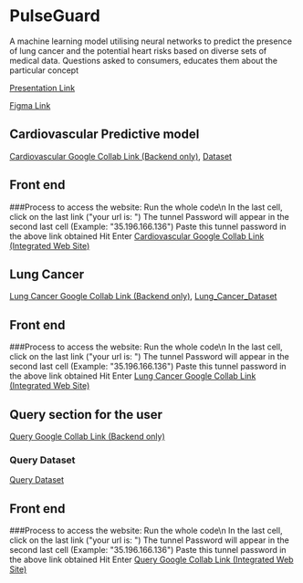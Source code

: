 # PulseGuard
A machine learning model utilising neural networks to predict the presence of lung cancer and the potential heart risks based on diverse sets of medical data. Questions asked to consumers, educates them about the particular concept

[Presentation Link](https://www.canva.com/design/DAF_ArRurGk/nywdj6_OFlOSQk8bIOo5Xg/edit?utm_content=DAF_ArRurGk&utm_campaign=designshare&utm_medium=link2&utm_source=sharebutton)

[Figma Link](https://www.figma.com/file/JJCy02GIzUDjSvV2YRLe2M/PulseGaurd?type=design&node-id=0-1&mode=design&t=vM9kCWltyw9lKp30-0)

## Cardiovascular Predictive model
[Cardiovascular Google Collab Link (Backend only)](https://colab.research.google.com/drive/1LNEraQRbYcRRd8u7QK2QAdnMZDAck4m8?usp=sharing), [Dataset](https://github.com/D-Yuva/PulseGuard/files/14549332/heart.csv)

## Front end 
###Process to access the website: 
Run the whole code\n 
In the last cell, click on the last link ("your url is: ") 
The tunnel Password will appear in the second last cell (Example: "35.196.166.136") Paste this tunnel password in the above link obtained
Hit Enter
[Cardiovascular Google Collab Link (Integrated Web Site)](https://colab.research.google.com/drive/1b8d83LbgeW3h_7XKJyv4Fg4mpwHVya_s?usp=sharing)

## Lung Cancer 
[Lung Cancer Google Collab Link (Backend only)](https://colab.research.google.com/drive/1lin78jCg0dKB65es8SxcSTKiQeC5xWvn?usp=sharing), 
[Lung_Cancer_Dataset](https://github.com/D-Yuva/PulseGuard/files/14549340/Lung_Cancer_Dataset.csv)

## Front end 
###Process to access the website: 
Run the whole code\n 
In the last cell, click on the last link ("your url is: ") 
The tunnel Password will appear in the second last cell (Example: "35.196.166.136") Paste this tunnel password in the above link obtained
Hit Enter
[Lung Cancer Google Collab Link (Integrated Web Site)](https://colab.research.google.com/drive/1kB_WbIiIvSP3cwCuF8mpHTpv7O4npU5s?usp=sharing)


## Query section for the user 
[Query Google Collab Link (Backend only)](https://colab.research.google.com/drive/1Fg44H53bEAR_IZM-FN3uHUqZmrr_y2C0?usp=sharing)
### Query Dataset
[Query Dataset](https://github.com/D-Yuva/PulseGuard/files/14549344/Disease.precaution.csv)
## Front end 
###Process to access the website: 
Run the whole code\n 
In the last cell, click on the last link ("your url is: ") 
The tunnel Password will appear in the second last cell (Example: "35.196.166.136") Paste this tunnel password in the above link obtained
Hit Enter
[Query Google Collab Link (Integrated Web Site)](https://colab.research.google.com/drive/1-6n3YP3N2jK4kDomWIgi0_SPfhOUgYKj?usp=sharing)


